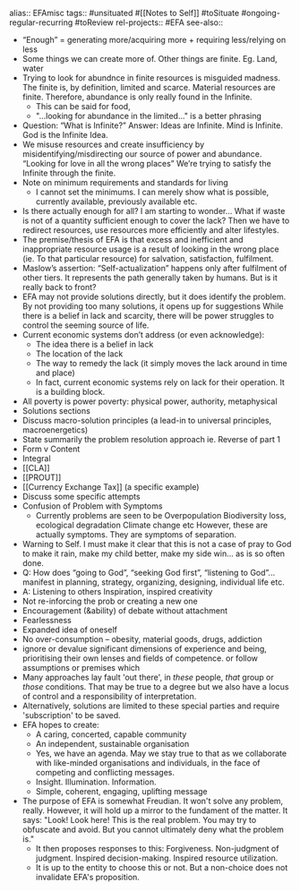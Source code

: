 alias:: EFAmisc
tags:: #unsituated #[[Notes to Self]] #toSituate #ongoing-regular-recurring #toReview 
rel-projects:: #EFA 
see-also::

- “Enough” = generating more/acquiring more + requiring less/relying on less
- Some things we can create more of. Other things are finite. Eg. Land, water
- Trying to look for abundnce in finite resources is misguided madness. The finite is, by definition, limited and scarce. Material resources are finite. Therefore, abundance is only really found in the Infinite.
	- This can be said for food,
	- "...looking for abundance in the limited..." is a better phrasing
- Question: “What is Infinite?” Answer: Ideas are Infinite. Mind is Infinite. God is the Infinite Idea.
- We misuse resources and create insufficiency by misidentifying/misdirecting our source of power and abundance. “Looking for love in all the wrong places” We’re trying to satisfy the Infinite through the finite.
- Note on minimum requirements and standards for living
	- I cannot set the minimums. I can merely show what is possible, currently available, previously available etc.
- Is there actually enough for all? I am starting to wonder... What if waste is not of a quantity sufficient enough to cover the lack? Then we have to redirect resources, use resources more efficiently and alter lifestyles.
- The premise/thesis of EFA is that excess and inefficient and inappropriate resource usage is a result of looking in the wrong place (ie. To that particular resource) for salvation, satisfaction, fulfilment.
- Maslow’s assertion: “Self-actualization” happens only after fulfilment of other tiers. It represents the path generally taken by humans. But is it really back to front?
- EFA may not provide solutions directly, but it does identify the problem. By not providing too many solutions, it opens up for suggestions  While there is a belief in lack and scarcity, there will be power struggles to control the seeming source of life.
- Current economic systems don’t address (or even acknowledge):
	- The idea there is a belief in lack
	- The location of the lack
	- The way to remedy the lack (it simply moves the lack around in time and place)
	- In fact, current economic systems rely on lack for their operation. It is a building block.
- All poverty is power poverty: physical power, authority, metaphysical
- Solutions sections
- Discuss macro-solution principles (a lead-in to universal principles, macroenergetics)
- State summarily the problem resolution approach ie. Reverse of part 1
- Form v Content
- Integral
- [[CLA]]
- [[PROUT]]
- [[Currency Exchange Tax]] (a specific example)
- Discuss some specific attempts
- Confusion of Problem with Symptoms
	- Currently problems are seen to be Overpopulation Biodiversity loss, ecological degradation Climate change etc However, these are actually symptoms. They are symptoms of separation.
- Warning to Self. I must make it clear that this is not a case of pray to God to make it rain, make my child better, make my side win... as is so often done.
- Q: How does “going to God”, “seeking God first”, “listening to God”... manifest in planning, strategy, organizing, designing, individual life etc.
- A: Listening to others Inspiration, inspired creativity
- Not re-inforcing the prob or creating a new one
- Encouragement (&ability) of debate without attachment
- Fearlessness
- Expanded idea of oneself
- No over-consumption – obesity, material goods, drugs, addiction
- ignore or devalue significant dimensions of experience and being, prioritising their own lenses and fields of competence.  or follow assumptions or premises which
- Many approaches lay fault 'out there', in _these_ people, _that_ group or _those_ conditions. That may be true to a degree but we also have a locus of control and a responsibility of interpretation.
- Alternatively, solutions are limited to these special parties and require 'subscription' to be saved.
- EFA hopes to create:
	- A caring, concerted, capable community
	- An independent, sustainable organisation
	- Yes, we have an agenda. May we stay true to that as we collaborate with like-minded organisations and individuals, in the face of competing and conflicting messages.
	- Insight. Illumination. Information.
	- Simple, coherent, engaging, uplifting message
- The purpose of EFA is somewhat Freudian. It won't solve any problem, really. However, it will hold up a mirror to the fundament of the matter. It says: "Look! Look here! This is the real problem. You may try to obfuscate and avoid. But you cannot ultimately deny what the problem is."
	- It then proposes responses to this: Forgiveness. Non-judgment of judgment. Inspired decision-making. Inspired resource utilization.
	- It is up to the entity to choose this or not. But a non-choice does not invalidate EFA's proposition.